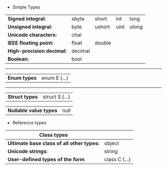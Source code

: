 * Simple Types

|                    |       |       |     |      |
|--------------------|-------|-------|-----|------|
|**Signed integral:** | sbyte | short | int | long |
|**Unsigned integral:**|byte|ushort|uint|ulong|
|**Unicode characters:**|char|
|**IEEE floating point:**|float|double|
|**High-precision decimal:**|decimal|
|**Boolean:**|bool|

---

|                    |       |     
|--------------------|------|
|**Enum types**|enum E {...}|

---

|                    |       |     
|--------------------|------|
|**Struct types**|struct S {...}|

|                    |       |     
|--------------------|------|
|**Nullable value types**|null|

* Reference types

| Class types        |       |  
|--------------------|-------|
|**Ultimate base class of all other types:**|object|
|**Unicode strings:**|string|
|**User-defined types of the form**|class C {...}|
